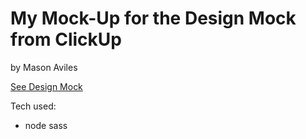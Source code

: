 # My Mock-Up for the Design Mock from ClickUp

by Mason Aviles

[See Design Mock](https://www.figma.com/file/qNLG2DvzowucTvhyYoM6KB/HTML-%26-CSS-Engineer-Mini-Project?node-id=0%3A1)

Tech used:
- node sass
